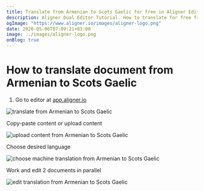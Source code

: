 ```yaml
---
title: Translate from Armenian to Scots Gaelic for free in Aligner Editor
description: Aligner Dual Editor Tutorial. How to translate for free from Armenian to Scots Gaelic. Aligner is multilingual document management platform. 
ogImage: "https://www.aligner.io/images/aligner-logo.png"
date: 2020-05-06T07:09:21+03:00
image: ../images/aligner-logo.png
onBlog: true
---
```


# How to translate document from Armenian to Scots Gaelic

1. Go to editor at [app.aligner.io](https://app.aligner.io "Aligner App web page")

![translate from Armenian to Scots Gaelic](../aligner-blank-editor.png "translate from Armenian to Scots Gaelic")

Copy-paste content or upload content

![upload content from Armenian to Scots Gaelic](../aligner-uploaded-document.png "upload content from Armenian to Scots Gaelic")

Choose desired language

![choose machine translation from Armenian to Scots Gaelic](../aligner-language-dropdown.png "choose machine translation from Armenian to Scots Gaelic")

Work and edit 2 documents in parallel

![edit translation from Armenian to Scots Gaelic](../aligner-double-sitded-editor.png "edit translation from Armenian to Scots Gaelic")

